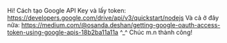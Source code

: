 Hi!
Cách tạo Google API Key và lấy token: https://developers.google.com/drive/api/v3/quickstart/nodejs
Và cả ở đây nữa: https://medium.com/@osanda.deshan/getting-google-oauth-access-token-using-google-apis-18b2ba11a11a
^_^ Chúc m.n thành công!